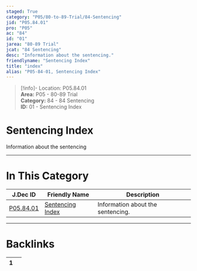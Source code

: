 ```yaml
---  
staged: True  
category: "P05/80-to-89-Trial/84-Sentencing"  
jid: "P05.84.01"  
pro: "P05"  
ac: "84"  
id: "01"  
jarea: "80-89 Trial"  
jcat: "84 Sentencing"  
desc: "Information about the sentencing."  
friendlyname: "Sentencing Index"  
title: "index"  
alias: "P05-84-01, Sentencing Index"  
---  
```

>[!info]- Location: P05.84.01  
>**Area:** P05 - 80-89 Trial  
>**Category:** 84 - 84 Sentencing  
>**ID:** 01 - Sentencing Index  
  
# Sentencing Index  
  
Information about the sentencing  
   
  
  
---  
# In This Category  
  
| J.Dec ID                                                                        | Friendly Name                                                                          | Description                       |  
| ------------------------------------------------------------------------------- | -------------------------------------------------------------------------------------- | --------------------------------- |  
| [P05.84.01](index.md) | [Sentencing Index](index.md) | Information about the sentencing. |  
  
  
---  
# Backlinks  
<div><table class="dataview table-view-table"><thead class="table-view-thead"><tr class="table-view-tr-header"><th class="table-view-th"><span></span><span class="dataview small-text">1</span></th><th class="table-view-th"><span></span></th></tr></thead><tbody class="table-view-tbody"></tbody></table></div>